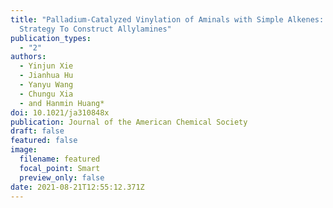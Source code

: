 ```yaml
---
title: "Palladium-Catalyzed Vinylation of Aminals with Simple Alkenes: A New
  Strategy To Construct Allylamines"
publication_types:
  - "2"
authors:
  - Yinjun Xie
  - Jianhua Hu
  - Yanyu Wang
  - Chungu Xia
  - and Hanmin Huang*
doi: 10.1021/ja310848x
publication: Journal of the American Chemical Society
draft: false
featured: false
image:
  filename: featured
  focal_point: Smart
  preview_only: false
date: 2021-08-21T12:55:12.371Z
---
```

